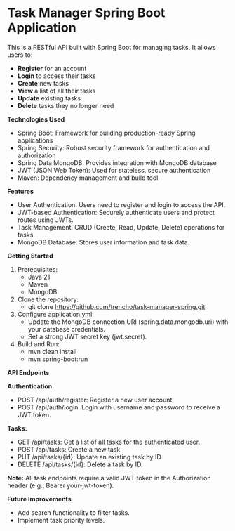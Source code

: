 # Task Manager Spring Boot Application

This is a RESTful API built with Spring Boot for managing tasks. It allows users to:

- **Register** for an account
- **Login** to access their tasks
- **Create** new tasks
- **View** a list of all their tasks
- **Update** existing tasks
- **Delete** tasks they no longer need

**Technologies Used**

- Spring Boot: Framework for building production-ready Spring applications
- Spring Security: Robust security framework for authentication and authorization
- Spring Data MongoDB: Provides integration with MongoDB database
- JWT (JSON Web Token): Used for stateless, secure authentication
- Maven: Dependency management and build tool

**Features**

- User Authentication: Users need to register and login to access the API.
- JWT-based Authentication: Securely authenticate users and protect routes using JWTs.
- Task Management: CRUD (Create, Read, Update, Delete) operations for tasks.
- MongoDB Database: Stores user information and task data.

**Getting Started**

1. Prerequisites:
    - Java 21
    - Maven
    - MongoDB
2. Clone the repository:
    - git clone https://github.com/trencho/task-manager-spring.git
3. Configure application.yml:
    - Update the MongoDB connection URI (spring.data.mongodb.uri) with your database credentials.
    - Set a strong JWT secret key (jwt.secret).
4. Build and Run:
    - mvn clean install
    - mvn spring-boot:run

**API Endpoints**

**Authentication:**

- POST /api/auth/register: Register a new user account.
- POST /api/auth/login: Login with username and password to receive a JWT token.

**Tasks:**

- GET /api/tasks: Get a list of all tasks for the authenticated user.
- POST /api/tasks: Create a new task.
- PUT /api/tasks/{id}: Update an existing task by ID.
- DELETE /api/tasks/{id}: Delete a task by ID.

**Note:** All task endpoints require a valid JWT token in the Authorization header (e.g., Bearer your-jwt-token).

**Future Improvements**

- Add search functionality to filter tasks.
- Implement task priority levels.
